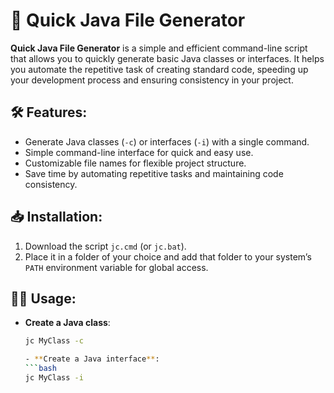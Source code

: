 # 🚀 **Quick Java File Generator**

**Quick Java File Generator** is a simple and efficient command-line script that allows you to quickly generate basic Java classes or interfaces. It helps you automate the repetitive task of creating standard code, speeding up your development process and ensuring consistency in your project.

## 🛠️ **Features**:
- Generate Java classes (`-c`) or interfaces (`-i`) with a single command.
- Simple command-line interface for quick and easy use.
- Customizable file names for flexible project structure.
- Save time by automating repetitive tasks and maintaining code consistency.

## 📥 **Installation**:
1. Download the script `jc.cmd` (or `jc.bat`).
2. Place it in a folder of your choice and add that folder to your system’s `PATH` environment variable for global access.

## 🧑‍💻 **Usage**:

- **Create a Java class**:  
  ```bash
  jc MyClass -c

  - **Create a Java interface**:  
  ```bash
  jc MyClass -i
